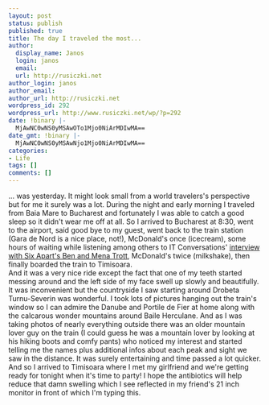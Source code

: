 ```yaml
---
layout: post
status: publish
published: true
title: The day I traveled the most...
author:
  display_name: Janos
  login: janos
  email: 
  url: http://rusiczki.net
author_login: janos
author_email: 
author_url: http://rusiczki.net
wordpress_id: 292
wordpress_url: http://www.rusiczki.net/wp/?p=292
date: !binary |-
  MjAwNC0wNS0yMSAwOTo1Mjo0NiArMDIwMA==
date_gmt: !binary |-
  MjAwNC0wNS0yMSAwNjo1Mjo0NiArMDIwMA==
categories:
- Life
tags: []
comments: []
---
```

<p>... was yesterday. It might look small from a world travelers's perspective but for me it surely was a lot. During the night and early morning I traveled from Baia Mare to Bucharest and fortunately I was able to catch a good sleep so it didn't wear me off at all. So I arrived to Bucharest at 8:30, went to the airport, said good bye to my guest, went back to the train station (Gara de Nord is a nice place, not!), McDonald's once (icecream), some hours of waiting while listening among others to IT Conversations' <a href="http://www.itconversations.com/shows/detail121.html">interview with Six Apart's Ben and Mena Trott</a>, McDonald's twice (milkshake), then finally boarded the train to Timisoara.<br />
And it was a very nice ride except the fact that one of my teeth started messing around and the left side of my face swell up slowly and beautifully. It was inconvenient but the countryside I saw starting around Drobeta Turnu-Severin was wonderful. I took lots of pictures hanging out the train's window so I can admire the Danube and Portile de Fier at home along with the calcarous wonder mountains around Baile Herculane. And as I was taking photos of nearly everything outside there was an older mountain lover guy on the train (I could guess he was a mountain lover by looking at his hiking boots and comfy pants) who noticed my interest and started telling me the names plus additional infos about each peak and sight we saw in the distance. It was surely entertaining and time passed a lot quicker.<br />
And so I arrived to Timisoara where I met my girlfriend and we're getting ready for tonight when it's time to party! I hope the antibiotics will help reduce that damn swelling which I see reflected in my friend's 21 inch monitor in front of which I'm typing this.</p>
